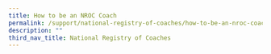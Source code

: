 ```yaml
---
title: How to be an NROC Coach
permalink: /support/national-registry-of-coaches/how-to-be-an-nroc-coach/
description: ""
third_nav_title: National Registry of Coaches
---
```

